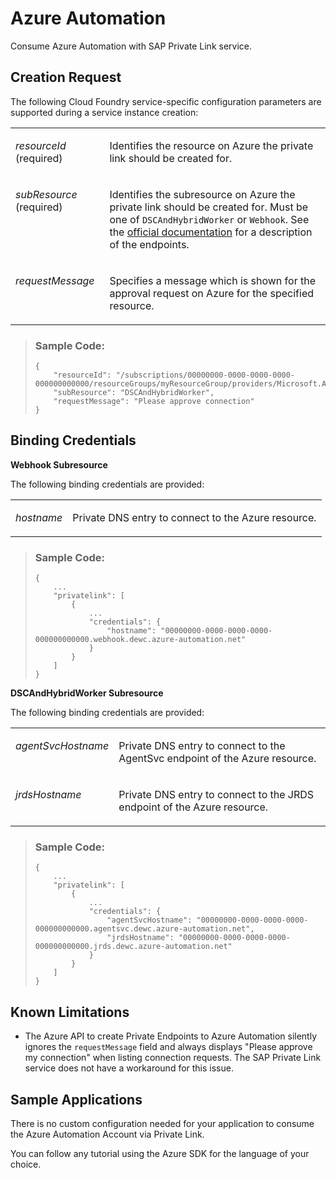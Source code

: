 <!-- loio8064b46e99d140d8b38c1ac7f12aa513 -->

# Azure Automation

Consume Azure Automation with SAP Private Link service.



<a name="loio8064b46e99d140d8b38c1ac7f12aa513__section_exv_hts_x5b"/>

## Creation Request

The following Cloud Foundry service-specific configuration parameters are supported during a service instance creation:


<table>
<tr>
<td valign="top">

*resourceId* \(required\)



</td>
<td valign="top">

Identifies the resource on Azure the private link should be created for.



</td>
</tr>
<tr>
<td valign="top">

*subResource* \(required\)



</td>
<td valign="top">

Identifies the subresource on Azure the private link should be created for. Must be one of `DSCAndHybridWorker` or `Webhook`. See the [official documentation](https://learn.microsoft.com/en-us/azure/automation/how-to/private-link-security) for a description of the endpoints.



</td>
</tr>
<tr>
<td valign="top">

*requestMessage*



</td>
<td valign="top">

Specifies a message which is shown for the approval request on Azure for the specified resource.



</td>
</tr>
</table>

> ### Sample Code:  
> ```
> {
>     "resourceId": "/subscriptions/00000000-0000-0000-0000-000000000000/resourceGroups/myResourceGroup/providers/Microsoft.Automation/automationAccounts/myAutomationAccount",
>     "subResource": "DSCAndHybridWorker",
>     "requestMessage": "Please approve connection"
> }
> ```



<a name="loio8064b46e99d140d8b38c1ac7f12aa513__section_xvy_f5s_x5b"/>

## Binding Credentials

 **Webhook Subresource**

The following binding credentials are provided:


<table>
<tr>
<td valign="top">

*hostname*



</td>
<td valign="top">

Private DNS entry to connect to the Azure resource.



</td>
</tr>
</table>

> ### Sample Code:  
> ```
> {
>     ...
>     "privatelink": [
>         {
>             ...
>             "credentials": {
>                 "hostname": "00000000-0000-0000-0000-000000000000.webhook.dewc.azure-automation.net"
>             }
>         }
>     ]
> }
> ```

**DSCAndHybridWorker Subresource** 

The following binding credentials are provided:


<table>
<tr>
<td valign="top">

*agentSvcHostname*



</td>
<td valign="top">

Private DNS entry to connect to the AgentSvc endpoint of the Azure resource.



</td>
</tr>
<tr>
<td valign="top">

*jrdsHostname*



</td>
<td valign="top">

Private DNS entry to connect to the JRDS endpoint of the Azure resource.



</td>
</tr>
</table>

> ### Sample Code:  
> ```
> {
>     ...
>     "privatelink": [
>         {
>             ...
>             "credentials": {
>                 "agentSvcHostname": "00000000-0000-0000-0000-000000000000.agentsvc.dewc.azure-automation.net",
>                 "jrdsHostname": "00000000-0000-0000-0000-000000000000.jrds.dewc.azure-automation.net"
>             }
>         }
>     ]
> }
> ```



<a name="loio8064b46e99d140d8b38c1ac7f12aa513__section_szq_kvs_x5b"/>

## Known Limitations

-   The Azure API to create Private Endpoints to Azure Automation silently ignores the `requestMessage` field and always displays "Please approve my connection" when listing connection requests. The SAP Private Link service does not have a workaround for this issue.



<a name="loio8064b46e99d140d8b38c1ac7f12aa513__section_kjk_5lx_svb"/>

## Sample Applications

There is no custom configuration needed for your application to consume the Azure Automation Account via Private Link.

You can follow any tutorial using the Azure SDK for the language of your choice.

